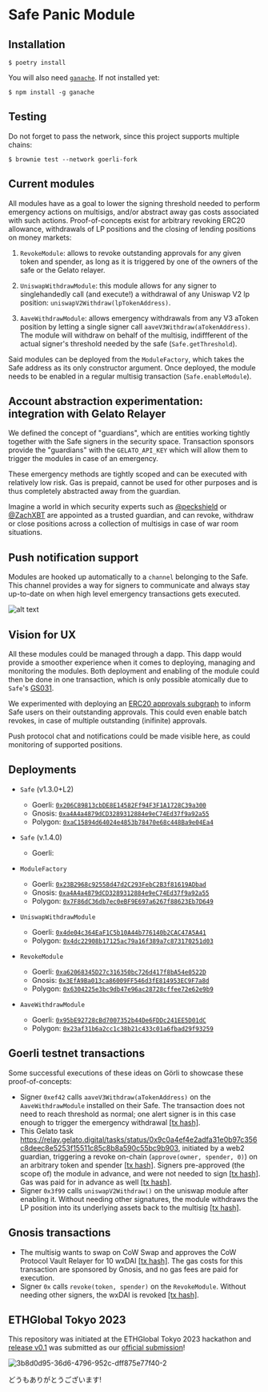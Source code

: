 # Safe Panic Module

## Installation

```
$ poetry install
```

You will also need [`ganache`](https://trufflesuite.com/docs/ganache/). If not installed yet:
```
$ npm install -g ganache
```

## Testing
Do not forget to pass the network, since this project supports multiple chains:
```
$ brownie test --network goerli-fork
```

## Current modules

All modules have as a goal to lower the signing threshold needed to perform emergency actions on multisigs, and/or abstract away gas costs associated with such actions. Proof-of-concepts exist for arbitrary revoking ERC20 allowance, withdrawals of LP positions and the closing of lending positions on money markets:

1. `RevokeModule`: allows to revoke outstanding approvals for any given token and spender, as long as it is triggered by one of the owners of the safe or the Gelato relayer.

2. `UniswapWithdrawModule`: this module allows for any signer to singlehandedly call (and execute!) a withdrawal of any Uniswap V2 lp position: `uniswapV2Withdraw(lpTokenAddress)`.

3. `AaveWithdrawModule`: allows emergency withdrawals from any V3 aToken position by letting a single signer call `aaveV3Withdraw(aTokenAddress)`. The module will withdraw on behalf of the multisig, indiffferent of the actual signer's threshold needed by the safe (`Safe.getThreshold`).

Said modules can be deployed from the `ModuleFactory`, which takes the Safe address as its only constructor argument. Once deployed, the module needs to be enabled in a regular multisig transaction (`Safe.enableModule`).

## Account abstraction experimentation: integration with Gelato Relayer

We defined the concept of "guardians", which are entities working tightly together with the Safe signers in the security space. Transaction sponsors provide the "guardians" with the `GELATO_API_KEY` which will allow them to trigger the modules in case of an emergency.

These emergency methods are tightly scoped and can be executed with relatively low risk. Gas is prepaid, cannot be used for other purposes and is thus completely abstracted away from the guardian.

Imagine a world in which security experts such as [@peckshield](https://twitter.com/peckshield) or [@ZachXBT](https://twitter.com/zachxbt) are appointed as a trusted guardian, and can revoke, withdraw or close positions across a collection of multisigs in case of war room situations.

## Push notification support

Modules are hooked up automatically to a `channel` belonging to the Safe. This channel provides a way for signers to communicate and always stay up-to-date on when high level emergency transactions gets executed.

![alt text](https://user-images.githubusercontent.com/84875062/232185090-fe7c574b-8b04-40a0-9e98-79fc879b5569.png)

## Vision for UX

All these modules could be managed through a dapp. This dapp would provide a smoother experience when it comes to deploying, managing and monitoring the modules. Both deployment and enabling of the module could then be done in one transaction, which is only possible atomically due to `Safe`'s [GS031](https://github.com/safe-global/safe-contracts/blob/main/docs/error_codes.md#general-auth-related).

We experimented with deploying an [ERC20 approvals subgraph](https://github.com/gosuto-inzasheru/erc20-subgraph-approvals) to inform Safe users on their outstanding approvals. This could even enable batch revokes, in case of multiple outstanding (inifinite) approvals.

Push protocol chat and notifications could be made visible here, as could monitoring of supported positions.

## Deployments

- `Safe` (v1.3.0+L2)
  - Goerli: [`0x206C89813cbDE8E14582Ff94F3F1A1728C39a300`](https://app.safe.global/home?safe=gor:0x206C89813cbDE8E14582Ff94F3F1A1728C39a300)
  - Gnosis: [`0xa4A4a4879dCD3289312884e9eC74Ed37f9a92a55`](https://app.safe.global/home?safe=gno:0xa4A4a4879dCD3289312884e9eC74Ed37f9a92a55)
  - Polygon: [`0xaC15894d64024e4853b78470e68c448Ba9e04Ea4`](https://app.safe.global/home?safe=matic:0xaC15894d64024e4853b78470e68c448Ba9e04Ea4)
- `Safe` (v.1.4.0)
  - Goerli:

- `ModuleFactory`
  - Goerli: [`0x23B2968c92558d47d2C293FebC2B3f81619ADbad`](https://goerli.etherscan.io/address/0x23B2968c92558d47d2C293FebC2B3f81619ADbad)
  - Gnosis: [`0xa4A4a4879dCD3289312884e9eC74Ed37f9a92a55`](https://gnosisscan.io/address/0x8ff2d0baa60219ab2320029053eb77f8791b8fcc)
  - Polygon: [`0x7F86dC36db7ec0eBF9E697a6267f88623Eb7D649`](https://polygonscan.com/address/0x7F86dC36db7ec0eBF9E697a6267f88623Eb7D649)

- `UniswapWithdrawModule`
  - Goerli: [`0x4de04c364EaF1C5b10A44b776140b2CAC47A5A41`](https://goerli.etherscan.io/address/0x4de04c364EaF1C5b10A44b776140b2CAC47A5A41)
  - Polygon: [`0x4dc22908b17125ac79a16f389a7c873170251d03`](https://polygonscan.com/address/0x4dc22908b17125ac79a16f389a7c873170251d03)

- `RevokeModule`
  - Goerli: [`0xa62068345D27c316350bc726d417f8bA54e0522D`](https://goerli.etherscan.io/address/0xa62068345D27c316350bc726d417f8bA54e0522D)
  - Gnosis: [`0x3EfA9Ba013ca86009FF546d3fE814953EC9F7a8d`](https://gnosisscan.io/address/0x3efa9ba013ca86009ff546d3fe814953ec9f7a8d)
  - Polygon: [`0x6304225e3bc9db47e96ac28728cffee72e62e9b9`](https://polygonscan.com/address/0x6304225e3bc9db47e96ac28728cffee72e62e9b9)

- `AaveWithdrawModule`
  - Goerli: [`0x95bE92728cBd7007352b44De6FDDc241EE5D01dC`](https://goerli.etherscan.io/address/0x95bE92728cBd7007352b44De6FDDc241EE5D01dC)
  - Polygon: [`0x23af31b6a2cc1c38b21c433c01a6fbad29f93259`](https://polygonscan.com/address/0x23af31b6a2cc1c38b21c433c01a6fbad29f93259)

## Goerli testnet transactions

Some successful executions of these ideas on Görli to showcase these proof-of-concepts:

- Signer `0xef42` calls `aaveV3Withdraw(aTokenAddress)` on the `AaveWithdrawModule` installed on their Safe. The transaction does not need to reach threshold as normal; one alert signer is in this case enough to trigger the emergency withdrawal [[tx hash]](https://goerli.etherscan.io/tx/0x141978884ff42a91b3b0f5ea5873399a6e8795488a1da787f64b91112f915a41).
- This Gelato task https://relay.gelato.digital/tasks/status/0x9c0a4ef4e2adfa31e0b97c356c8deec8e5253f15511c85c8b8a590c55bc9b903, initiated by a web2 guardian, triggering a revoke on-chain (`approve(owner, spender, 0)`) on an arbitrary token and spender [[tx hash]](https://goerli.etherscan.io/tx/0xde89ceb3ade10fc08e5ca6ac1c4e440870bb6b68e37cce6c822253453c387932). Signers pre-approved (the scope of) the module in advance, and were not needed to sign [[tx hash]](https://goerli.etherscan.io/tx/0xc985b717b864e05cab676c05a79e12ead62f3a96be71fecba45732c8162b53dd). Gas was paid for in advance as well [[tx hash]](https://goerli.etherscan.io/tx/0x3609db40824e899b5e61d0596fc2de84d68820e5dc759901feaac49f35e569fc).
- Signer `0x3f99` calls `uniswapV2Withdraw()` on the uniswap module after enabling it. Without needing other signatures, the module withdraws the LP position into its underlying assets back to the multisig [[tx hash]](https://goerli.etherscan.io/tx/0x658117ad3564c07c705b93d1434564bd7816f71c8691ed40d570bc63e9452f1d).

## Gnosis transactions

- The multisig wants to swap on CoW Swap and approves the CoW Protocol Vault Relayer for 10 wxDAI [[tx hash]](https://gnosisscan.io/tx/0xa5698387f8887ef4d68cfbb9ffc6a5f8144ac483081af19a50eef77470dfbb87/#eventlog). The gas costs for this transaction are sponsored by Gnosis, and no gas fees are paid for execution.
- Signer `0x` calls `revoke(token, spender)` on the `RevokeModule`. Without needing other signers, the wxDAI is revoked [[tx hash]](https://gnosisscan.io/tx/0x784ad79b53c7ebe91005bfc67ba16d13535c90592d84d14f6a20bcedad7351aa#eventlog).

## ETHGlobal Tokyo 2023

This repository was initiated at the ETHGlobal Tokyo 2023 hackathon and [release v0.1](https://github.com/onchainification/safe_panic_modules/releases/tag/v0.1) was submitted as our [official submission](https://ethglobal.com/showcase/safepanicmodules-a9koj)!

![3b8d0d95-36d6-4796-952c-dff875e77f40-2](https://user-images.githubusercontent.com/2835259/232252978-860e4c63-4e4e-45b9-82ee-fa149270e1da.jpg)

どうもありがとうございます!
